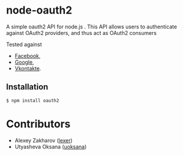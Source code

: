 node-oauth2
===========
A simple oauth2 API for node.js .  This API allows users to authenticate against OAuth2 providers, and thus act as OAuth2 consumers

Tested against

  * [Facebook](http://developers.facebook.com/docs/authentication/), 
  * [Google](http://code.google.com/apis/accounts/docs/OAuth2.html), 
  * [Vkontakte](http://vkontakte.ru/topic-1_24428376).

## Installation

    $ npm install oauth2

Contributors
============

  * Alexey Zakharov ([lexer](http://github.com/lexer))
  * Utyasheva Oksana ([uoksana](http://github.com/uoksana))